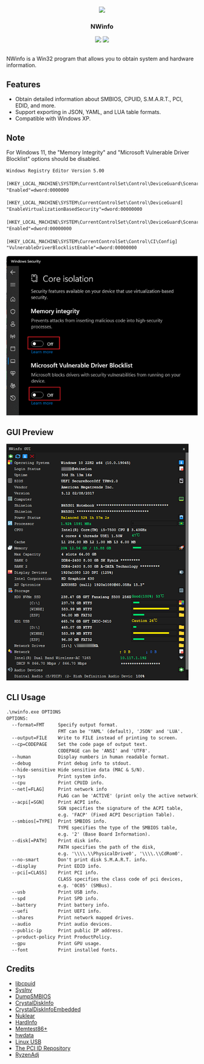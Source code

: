 <br />
<div align="center">
  <img src="icon.ico">
  <h3 align="center">NWinfo</h3>
  <img src="https://img.shields.io/github/license/a1ive/nwinfo?logo=unlicense">
  <img src="https://img.shields.io/github/downloads/a1ive/nwinfo/total?logo=github">
</div>
<br />

NWinfo is a Win32 program that allows you to obtain system and hardware information.

## Features
* Obtain detailed information about SMBIOS, CPUID, S.M.A.R.T., PCI, EDID, and more.
* Support exporting in JSON, YAML, and LUA table formats.
* Compatible with Windows XP.

## Note
For Windows 11, the "Memory Integrity" and "Microsoft Vulnerable Driver Blocklist" options should be disabled.
```txt
Windows Registry Editor Version 5.00

[HKEY_LOCAL_MACHINE\SYSTEM\CurrentControlSet\Control\DeviceGuard\Scenarios\HypervisorEnforcedCodeIntegrity]
"Enabled"=dword:0000000

[HKEY_LOCAL_MACHINE\SYSTEM\CurrentControlSet\Control\DeviceGuard]
"EnableVirtualizationBasedSecurity"=dword:00000000

[HKEY_LOCAL_MACHINE\SYSTEM\CurrentControlSet\Control\DeviceGuard\Scenarios\SystemGuard]
"Enabled"=dword:00000000

[HKEY_LOCAL_MACHINE\SYSTEM\CurrentControlSet\Control\CI\Config]
"VulnerableDriverBlocklistEnable"=dword:00000000
```
![win11](doc/win11.png)

## GUI Preview

![preview](doc/demo.png)

## CLI Usage
```txt
.\nwinfo.exe OPTIONS
OPTIONS:
  --format=FMT     Specify output format.
                   FMT can be 'YAML' (default), 'JSON' and 'LUA'.
  --output=FILE    Write to FILE instead of printing to screen.
  --cp=CODEPAGE    Set the code page of output text.
                   CODEPAGE can be 'ANSI' and 'UTF8'.
  --human          Display numbers in human readable format.
  --debug          Print debug info to stdout.
  --hide-sensitive Hide sensitive data (MAC & S/N).
  --sys            Print system info.
  --cpu            Print CPUID info.
  --net[=FLAG]     Print network info
                   FLAG can be 'ACTIVE' (print only the active network).
  --acpi[=SGN]     Print ACPI info.
                   SGN specifies the signature of the ACPI table,
                   e.g. 'FACP' (Fixed ACPI Description Table).
  --smbios[=TYPE]  Print SMBIOS info.
                   TYPE specifies the type of the SMBIOS table,
                   e.g. '2' (Base Board Information).
  --disk[=PATH]    Print disk info.
                   PATH specifies the path of the disk,
                   e.g. '\\\\.\\PhysicalDrive0', '\\\\.\\CdRom0'.
  --no-smart       Don't print disk S.M.A.R.T. info.
  --display        Print EDID info.
  --pci[=CLASS]    Print PCI info.
                   CLASS specifies the class code of pci devices,
                   e.g. '0C05' (SMBus).
  --usb            Print USB info.
  --spd            Print SPD info.
  --battery        Print battery info.
  --uefi           Print UEFI info.
  --shares         Print network mapped drives.
  --audio          Print audio devices.
  --public-ip      Print public IP address.
  --product-policy Print ProductPolicy.
  --gpu            Print GPU usage.
  --font           Print installed fonts.
```

## Credits

* [libcpuid](https://libcpuid.sourceforge.net)
* [SysInv](https://github.com/cavaliercoder/sysinv)
* [DumpSMBIOS](https://github.com/KunYi/DumpSMBIOS)
* [CrystalDiskInfo](https://github.com/hiyohiyo/CrystalDiskInfo)
* [CrystalDiskInfoEmbedded](https://github.com/iTXTech/CrystalDiskInfoEmbedded)
* [Nuklear](https://github.com/Immediate-Mode-UI/Nuklear)
* [HardInfo](https://github.com/lpereira/hardinfo)
* [Memtest86+](https://github.com/memtest86plus/memtest86plus)
* [hwdata](https://github.com/vcrhonek/hwdata)
* [Linux USB](http://www.linux-usb.org)
* [The PCI ID Repository](https://pci-ids.ucw.cz)
* [RyzenAdj](https://github.com/FlyGoat/RyzenAdj)
